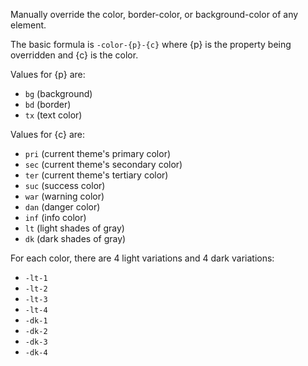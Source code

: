 Manually override the color, border-color, or background-color of any element.

The basic formula is `-color-{p}-{c}` where {p} is the property being overridden and {c} is the color.

Values for {p} are:

* `bg` (background)
* `bd` (border)
* `tx` (text color)

Values for {c} are:

* `pri` (current theme's primary color)
* `sec` (current theme's secondary color)
* `ter` (current theme's tertiary color)
* `suc` (success color)
* `war` (warning color)
* `dan` (danger color)
* `inf` (info color)
* `lt` (light shades of gray)
* `dk` (dark shades of gray)

For each color, there are 4 light variations and 4 dark variations:

* `-lt-1`
* `-lt-2`
* `-lt-3`
* `-lt-4`
* `-dk-1`
* `-dk-2`
* `-dk-3`
* `-dk-4`
